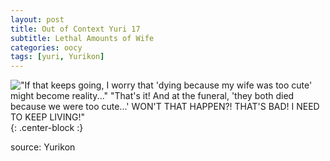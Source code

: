 ```yaml
---
layout: post
title: Out of Context Yuri 17
subtitle: Lethal Amounts of Wife
categories: oocy
tags: [yuri, Yurikon]
---
```




!["If that keeps going, I worry that 'dying because my wife was too cute' might become reality..." "That's it! And at the funeral, 'they both died because we were too cute...' WON'T THAT HAPPEN?! THAT'S BAD! I NEED TO KEEP LIVING!"](https://imgur.com/IDuVQGR.png){: .center-block :}

source: Yurikon